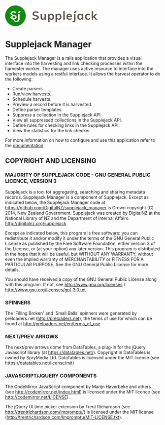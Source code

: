 ![Supplejack Logo](https://raw.githubusercontent.com/DigitalNZ/supplejack_manager/main/app/assets/images/logo.png)

# Supplejack Manager

The Supplejack Manager is a rails application that provides a visual interface into the harvesting and link checking processes within the harvester worker. The manager uses active resource to interface into the workers models using a restful interface. It allows the harvest operator to do the following:

- Create parsers.
- Run/view harvests.
- Schedule harvests.
- Preview a record before it is harvested.
- Define parser templates.
- Suppress a collection in the Supplejack API.
- View all suppressed collections in the Supplejack API.
- Define rules for checking links in the Supplejack API.
- View the statistics for the link checker

For more information on how to configure and use this application refer to the [documentation](http://digitalnz.github.io/supplejack)

## COPYRIGHT AND LICENSING

### MAJORITY OF SUPPLEJACK CODE - GNU GENERAL PUBLIC LICENCE, VERSION 3

Supplejack is a tool for aggregating, searching and sharing metadata records. Supplejack Manager is a component of Supplejack. Except as indicated below, the Supplejack Manager code at https://github.com/DigitalNZ/supplejack_manager is Crown copyright (C) 2014, New Zealand Government. Supplejack was created by DigitalNZ at the National Library of NZ and the Department of Internal Affairs. http://digitalnz.org/supplejack

Except as indicated below, this program is free software: you can redistribute it and/or modify it under the terms of the GNU General Public License as published by the Free Software Foundation, either version 3 of the License, or (at your option) any later version. This program is distributed in the hope that it will be useful, but WITHOUT ANY WARRANTY; without even the implied warranty of MERCHANTABILITY or FITNESS FOR A PARTICULAR PURPOSE. See the GNU General Public License for more details.

You should have received a copy of the GNU General Public License along with this program. If not, see http://www.gnu.org/licenses / http://www.gnu.org/licenses/gpl-3.0.txt

### SPINNERS

The 'Filling Broken' and 'Small Balls' spinners were generated by preloaders.net (http://preloaders.net), the terms of use for which can be found at http://preloaders.net/en/terms_of_use

### NEXT/PREV ARROWS

The next/prev arrows come from DataTables, a plug-in for the jQuery Javascript library (at https://datatables.net/). Copyright in DataTables is owned by SpryMedia Ltd. DataTables is licensed under the MIT license (see https://datatables.net/license/mit)

### JAVASCRIPT/JQUERY COMPONENTS

The CodeMirror JavaScript component by Marijn Haverbeke and others (see http://codemirror.net/index.html) is licensed under the MIT licence (see http://codemirror.net/LICENSE).

The jQuery UI time picker extension by Trent Richardson (see http://trentrichardson.com/Impromptu/) is licensed under the MIT license (http://trentrichardson.com/Impromptu/MIT-LICENSE.txt).

